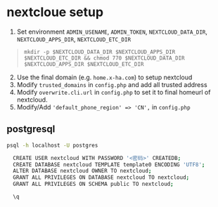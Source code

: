 # nextcloue setup

1. Set environment `ADMIN_USENAME`, `ADMIN_TOKEN`, `NEXTCLOUD_DATA_DIR`, `NEXTCLOUD_APPS_DIR`, `NEXTCLOUD_ETC_DIR`
  > `mkdir -p $NEXTCLOUD_DATA_DIR $NEXTCLOUD_APPS_DIR $NEXTCLOUD_ETC_DIR && chmod 770 $NEXTCLOUD_DATA_DIR $NEXTCLOUD_APPS_DIR $NEXTCLOUD_ETC_DIR`
2. Use the final domain (e.g. `home.x-ha.com`) to setup nextcloud
3. Modify `trusted_domains` in `config.php` and add all trusted address
4. Modify `overwrite.cli.url` in `config.php` to set it to final  homeurl of nextcloud.
5. Modify/Add `'default_phone_region' => 'CN',` in `config.php`

## postgresql

```bash
psql -h localhost -U postgres

  CREATE USER nextcloud WITH PASSWORD '<密码>' CREATEDB;
  CREATE DATABASE nextcloud TEMPLATE template0 ENCODING 'UTF8';
  ALTER DATABASE nextcloud OWNER TO nextcloud;
  GRANT ALL PRIVILEGES ON DATABASE nextcloud TO nextcloud;
  GRANT ALL PRIVILEGES ON SCHEMA public TO nextcloud;

  \q
```

